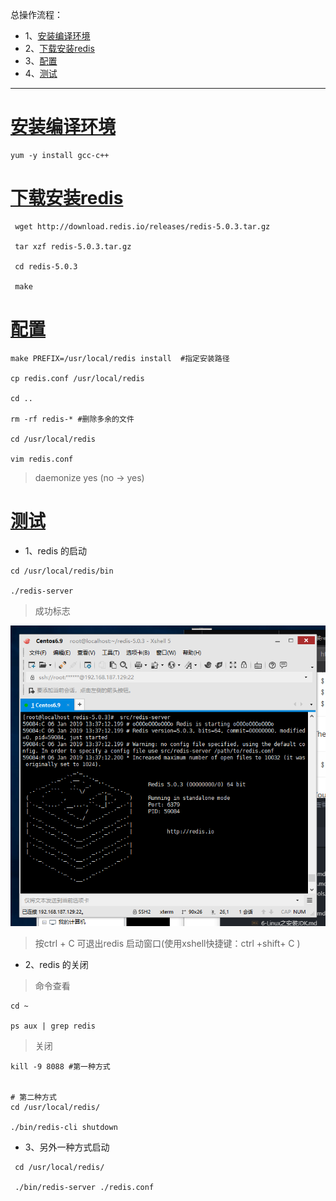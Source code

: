 总操作流程：
- 1、[安装编译环境](#Linux-01)
- 2、[下载安装redis](#Linux-02)
- 3、[配置](#Linux-03)
- 4、[测试](#Linux-04)

***

# <a name="Linux-01" href="#" >安装编译环境</a>

```
yum -y install gcc-c++
```

# <a name="Linux-02" href="#" >下载安装redis</a>
```
 wget http://download.redis.io/releases/redis-5.0.3.tar.gz

 tar xzf redis-5.0.3.tar.gz

 cd redis-5.0.3

 make

 ```

# <a name="Linux-03" href="#" >配置</a>

``` 
make PREFIX=/usr/local/redis install  #指定安装路径

cp redis.conf /usr/local/redis

cd ..

rm -rf redis-* #删除多余的文件

cd /usr/local/redis

vim redis.conf
```

>daemonize yes (no -> yes)


# <a name="Linux-04" href="#" >测试</a>
- 1、redis 的启动 
 ```
 cd /usr/local/redis/bin

 ./redis-server

 ```
>成功标志

![](image/10-1.png)

> 按ctrl + C 可退出redis 启动窗口(使用xshell快捷键：ctrl +shift+ C )

- 2、redis 的关闭

> 命令查看

```
cd ~

ps aux | grep redis
```

> 关闭


```
kill -9 8088 #第一种方式


# 第二种方式
cd /usr/local/redis/

./bin/redis-cli shutdown
```



- 3、另外一种方式启动

```
 cd /usr/local/redis/
 
 ./bin/redis-server ./redis.conf
```